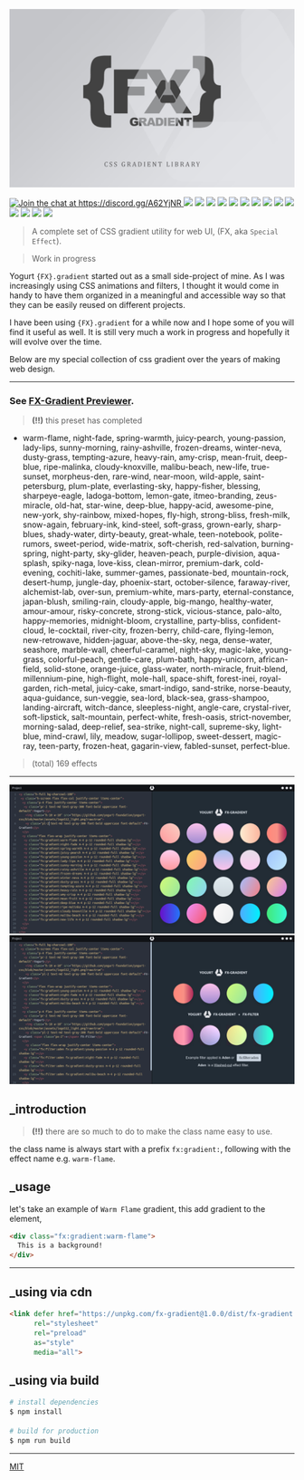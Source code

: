 <p align="center">
  <img src="assets/promo.jpg" height="auto" width="auto">
</p>

<p align="left">
  <a href="https://discord.gg/A62YjNR" 
     target="_blank">
    <img title="Join the chat at https://discord.gg/A62YjNR" 
         src="https://img.shields.io/badge/DISCORD-JOIN_CHANNEL_%E2%86%92-7289da.svg?style=flat">
  </a>
  <img src="https://badgen.net/github/release/yogurt-foundation/fx-gradient">
  <img src="https://badgen.net/github/releases/yogurt-foundation/fx-gradient">
  <img src="https://badgen.net/github/branches/yogurt-foundation/fx-gradient">
  <img src="https://badgen.net/npm/dw/fx-gradient">
  <img src="https://badgen.net/npm/dm/fx-gradient">
  <img src="https://badgen.net/npm/dy/fx-gradient">
  <img src="https://badgen.net/github/forks/yogurt-foundation/fx-gradient">
  <img src="https://badgen.net/github/stars/yogurt-foundation/fx-gradient">
  <img src="https://badgen.net/github/watchers/yogurt-foundation/fx-gradient">
  <img src="https://badgen.net/github/tag/yogurt-foundation/fx-gradient">
  <img src="https://badgen.net/github/commits/yogurt-foundation/fx-gradient">
  <img src="https://badgen.net/github/last-commit/yogurt-foundation/fx-gradient">
  <img src="https://badgen.net/github/contributors/yogurt-foundation/fx-gradient">
  <img src="https://badgen.net/github/license/yogurt-foundation/fx-gradient">
</p>

> A complete set of CSS gradient utility for web UI, (FX, aka `Special Effect`).

> Work in progress

Yogurt `{FX}.gradient` started out as a small side-project of mine. As I was increasingly using CSS animations and filters, I thought it would come in handy to have them organized in a meaningful and accessible way so that they can be easily reused on different projects.

I have been using `{FX}.gradient` for a while now and I hope some of you will find it useful as well. It is still very much a work in progress and hopefully it will evolve over the time.

Below are my special collection of css gradient over the years of making web design.

---

### See [FX-Gradient Previewer](https://fx-gradient-previewer.netlify.com/).

> **(!!)** this preset has completed

- warm-flame, night-fade, spring-warmth, juicy-pearch, young-passion, lady-lips, sunny-morning, rainy-ashville, frozen-dreams, winter-neva, dusty-grass, tempting-azure, heavy-rain, amy-crisp, mean-fruit, deep-blue, ripe-malinka, cloudy-knoxville, malibu-beach, new-life, true-sunset, morpheus-den, rare-wind, near-moon, wild-apple, saint-petersburg, plum-plate, everlasting-sky, happy-fisher, blessing, sharpeye-eagle, ladoga-bottom, lemon-gate, itmeo-branding, zeus-miracle, old-hat, star-wine, deep-blue, happy-acid, awesome-pine, new-york, shy-rainbow, mixed-hopes, fly-high, strong-bliss, fresh-milk, snow-again, february-ink, kind-steel, soft-grass, grown-early, sharp-blues, shady-water, dirty-beauty, great-whale, teen-notebook, polite-rumors, sweet-period, wide-matrix, soft-cherish, red-salvation, burning-spring, night-party, sky-glider, heaven-peach, purple-division, aqua-splash, spiky-naga, love-kiss, clean-mirror, premium-dark, cold-evening, cochiti-lake, summer-games, passionate-bed, mountain-rock, desert-hump, jungle-day, phoenix-start, october-silence, faraway-river, alchemist-lab, over-sun, premium-white, mars-party, eternal-constance, japan-blush, smiling-rain, cloudy-apple, big-mango, healthy-water, amour-amour, risky-concrete, strong-stick, vicious-stance, palo-alto, happy-memories, midnight-bloom, crystalline, party-bliss, confident-cloud, le-cocktail, river-city, frozen-berry, child-care, flying-lemon, new-retrowave, hidden-jaguar, above-the-sky, nega, dense-water, seashore, marble-wall, cheerful-caramel, night-sky, magic-lake, young-grass, colorful-peach, gentle-care, plum-bath, happy-unicorn, african-field, solid-stone, orange-juice, glass-water, north-miracle, fruit-blend, millennium-pine, high-flight, mole-hall, space-shift, forest-inei, royal-garden, rich-metal, juicy-cake, smart-indigo, sand-strike, norse-beauty, aqua-guidance, sun-veggie, sea-lord, black-sea, grass-shampoo, landing-aircraft, witch-dance, sleepless-night, angle-care, crystal-river, soft-lipstick, salt-mountain, perfect-white, fresh-oasis, strict-november, morning-salad, deep-relief, sea-strike, night-call, supreme-sky, light-blue, mind-crawl, lily, meadow, sugar-lollipop, sweet-dessert, magic-ray, teen-party, frozen-heat, gagarin-view, fabled-sunset, perfect-blue.

> (total) 169 effects

---

<p align="left">
  <img src="assets/screenshot_01.png" height="auto" wdith="auto">
  <img src="assets/screenshot_02.png" height="auto" wdith="auto">
</p>

## _introduction

> **(!!)** there are so much to do to make the class name easy to use.

the class name is always start with a prefix `fx:gradient:`, following with the effect name e.g. `warm-flame`.

## _usage

let's take an example of `Warm Flame` gradient, this add gradient to the element,

```html
<div class="fx:gradient:warm-flame">
  This is a background!
</div>
```
---

## _using via cdn

```html
<link defer href="https://unpkg.com/fx-gradient@1.0.0/dist/fx-gradient.css" 
      rel="stylesheet"
      rel="preload"
      as="style"
      media="all">
```

## _using via build

``` bash
# install dependencies
$ npm install

# build for production
$ npm run build
```

---

[MIT](https://github.com/yogurt-foundation/fx-gradient/blob/master/LICENSE)


